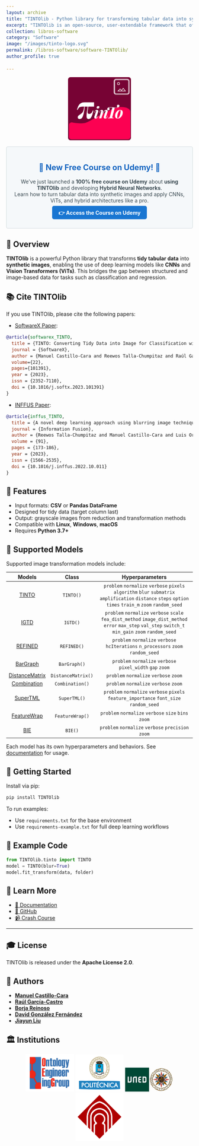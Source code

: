 ```yaml
---
layout: archive
title: "TINTOlib - Python library for transforming tabular data into synthetic images"
excerpt: "TINTOlib is an open-source, user-extendable framework that offers new opportunities for users to convert tidy data into images through differents algorithmic methods.<br/><img src='/images/tinto-logo.svg' width='150' align='center' />"
collection: libros-software
category: "Software"
image: "/images/tinto-logo.svg"
permalink: /libros-software/software-TINTOlib/
author_profile: true

---
```


<div>
<p align = "center">
<img src="/images/tinto-logo.svg" alt="TINTO Logo" width="170">
</p>
</div>

<div style="border: 1px solid #cfd8dc; padding: 1em; margin-bottom: 1.5em; border-radius: 4px; background-color: #f5f8fa;">
  <h2 style="color: #1565c0; text-align: center;">🎉 New Free Course on Udemy! 🎉</h2>
  <p style="text-align: center; font-size: 1em; color: #37474f;">
    We’ve just launched a <strong>100% free course on Udemy</strong> about <strong>using TINTOlib</strong> and developing <strong>Hybrid Neural Networks</strong>.<br/>
    Learn how to turn tabular data into synthetic images and apply CNNs, ViTs, and hybrid architectures like a pro.
  </p>
  <p style="text-align: center;">
    <a href="https://www.udemy.com/course/tintolib-deep-learning-tabutar-data-con-imagenes-sinteticas/?referralCode=16B7C59C2E3B0BD249D0" 
       target="_blank"
       style="background-color: #1976d2; color: white; padding: 0.7em 1.2em; text-decoration: none; font-weight: bold; border-radius: 5px;">
      👉 Access the Course on Udemy
    </a>
  </p>
</div>

## 🧠 Overview

**TINTOlib** is a powerful Python library that transforms **tidy tabular data** into **synthetic images**, enabling the use of deep learning models like **CNNs** and **Vision Transformers (ViTs)**. This bridges the gap between structured and image-based data for tasks such as classification and regression.

## 📚 Cite TINTOlib

If you use TINTOlib, please cite the following papers:

- [SoftwareX Paper](https://doi.org/10.1016/j.softx.2023.101391):
```bib
@article{softwarex_TINTO,
  title = {TINTO: Converting Tidy Data into Image for Classification with 2-Dimensional Convolutional Neural Networks},
  journal = {SoftwareX},
  author = {Manuel Castillo-Cara and Reewos Talla-Chumpitaz and Raúl García-Castro and Luis Orozco-Barbosa},
  volume={22},
  pages={101391},
  year = {2023},
  issn = {2352-7110},
  doi = {10.1016/j.softx.2023.101391}
}
```
- [INFFUS Paper](https://doi.org/10.1016/j.inffus.2022.10.011):
```bib
@article{inffus_TINTO,
  title = {A novel deep learning approach using blurring image techniques for Bluetooth-based indoor localisation},
  journal = {Information Fusion},
  author = {Reewos Talla-Chumpitaz and Manuel Castillo-Cara and Luis Orozco-Barbosa and Raúl García-Castro},
  volume = {91},
  pages = {173-186},
  year = {2023},
  issn = {1566-2535},
  doi = {10.1016/j.inffus.2022.10.011}
}
```

## 🔧 Features
- Input formats: **CSV** or **Pandas DataFrame**
- Designed for tidy data (target column last)
- Output: grayscale images from reduction and transformation methods
- Compatible with **Linux**, **Windows**, **macOS**
- Requires **Python 3.7+**

## 🧪 Supported Models
Supported image transformation models include:


| Models | Class | Hyperparameters |
|:----------------------------------------------------------------:|:------------:|:-------------------------------------------------------------------------------------------------------------------------------------------------------------------------------:|
| [TINTO](https://github.com/oeg-upm/TINTO) | `TINTO()` | `problem` `normalize` `verbose` `pixels` `algorithm` `blur` `submatrix` `amplification` `distance` `steps` `option` `times` `train_m` `zoom` `random_seed` |
| [IGTD](https://github.com/zhuyitan/igtd) | `IGTD()` | `problem` `normalize` `verbose` `scale` `fea_dist_method` `image_dist_method` `error` `max_step` `val_step` `switch_t` `min_gain` `zoom` `random_seed` |
| [REFINED](https://github.com/omidbazgirTTU/REFINED) | `REFINED()` | `problem` `normalize` `verbose` `hcIterations` `n_processors` `zoom` `random_seed` |
| [BarGraph](https://github.com/anuraganands/Non-image-data-classification-with-CNN/) | `BarGraph()` | `problem` `normalize` `verbose` `pixel_width` `gap` `zoom` |
| [DistanceMatrix](https://github.com/anuraganands/Non-image-data-classification-with-CNN/) | `DistanceMatrix()` | `problem` `normalize` `verbose` `zoom` |
| [Combination](https://github.com/anuraganands/Non-image-data-classification-with-CNN/) | `Combination()` | `problem` `normalize` `verbose` `zoom` |
| [SuperTML](https://github.com/GilesStrong/SuperTML_HiggsML_Test) | `SuperTML()` | `problem` `normalize` `verbose` `pixels` `feature_importance` `font_size` `random_seed` |
| [FeatureWrap](https://link.springer.com/chapter/10.1007/978-3-319-70139-4_87) | `FeatureWrap()` | `problem` `normalize` `verbose` `size` `bins` `zoom` |
| [BIE](https://ieeexplore.ieee.org/document/10278393) | `BIE()` | `problem` `normalize` `verbose` `precision` `zoom` |

Each model has its own hyperparameters and behaviors. See [documentation](https://tintolib.readthedocs.io/en/latest/) for usage.

## 🚀 Getting Started
Install via pip:
```bash
pip install TINTOlib
```
To run examples:
- Use `requirements.txt` for the base environment
- Use `requirements-example.txt` for full deep learning workflows

## 🧩 Example Code
```python
from TINTOlib.tinto import TINTO
model = TINTO(blur=True)
model.fit_transform(data, folder)
```

## 💬 Learn More
- [📘 Documentation](https://tintolib.readthedocs.io/en/latest/)
- [🚀 GitHub](https://github.com/oeg-upm/TINTOlib)
- [📹 Crash Course](https://github.com/oeg-upm/TINTOlib-Crash_Course)

---

## 🎓 License
TINTOlib is released under the **Apache License 2.0**.

## 👥 Authors
- **[Manuel Castillo-Cara](https://github.com/manwestc)**
- **[Raúl García-Castro](https://github.com/rgcmme)**
- **[Borja Reinoso](https://github.com/borjarei)**
- **[David González Fernández](https://github.com/DavidGonzalezFernandez)**
- **[Jiayun Liu](https://github.com/DCY1117)**

## 🏛️ Institutions
<div style="text-align: center;">
  <img src="https://raw.githubusercontent.com/DCY1117/TEMP-Images/refs/heads/main/TINTOlib-images/logo-oeg.png" alt="Ontology Engineering Group" width="130">
  <img src="https://raw.githubusercontent.com/DCY1117/TEMP-Images/refs/heads/main/TINTOlib-images/logo-upm.png" alt="UPM" width="130">
  <img src="https://raw.githubusercontent.com/DCY1117/TEMP-Images/refs/heads/main/TINTOlib-images/logo-uned-.jpg" alt="UNED" width="130">
  <img src="https://raw.githubusercontent.com/DCY1117/TEMP-Images/refs/heads/main/TINTOlib-images/logo-uclm.png" alt="UCLM" width="130">
</div>

<!-- SEO Structured Data -->
<script type="application/ld+json">
{
  "@context": "https://schema.org",
  "@type": "SoftwareApplication",
  "name": "TINTOlib",
  "operatingSystem": "Linux, macOS, Windows",
  "applicationCategory": "Machine Learning Library",
  "description": "TINTOlib is a Python library that converts tabular (tidy) data into synthetic images using various algorithmic methods. It enables the use of CNNs, ViTs and hybrid models with tabular data.",
  "url": "{{ site.url }}{{ page.url }}",
  "image": "{{ site.url }}/images/tinto-logo.svg",
  "softwareVersion": "1.0",
  "author": {
    "@type": "Person",
    "name": "Manuel Castillo-Cara"
  },
  "publisher": {
    "@type": "Organization",
    "name": "Ontology Engineering Group, UPM"
  },
  "license": "https://github.com/oeg-upm/TINTOlib-Documentation/blob/main/LICENSE",
  "downloadUrl": "https://pypi.org/project/TINTOlib/",
  "codeRepository": "https://github.com/oeg-upm/TINTOlib",
  "programmingLanguage": "Python",
  "offers": {
    "@type": "Offer",
    "price": "0.00",
    "priceCurrency": "EUR"
  }
}
</script>